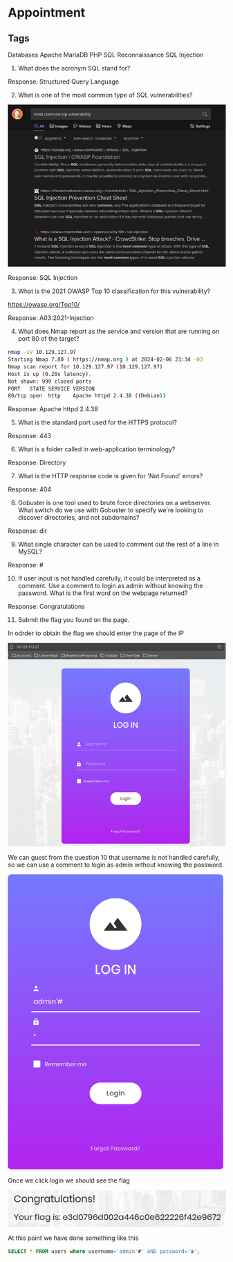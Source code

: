 # Appointment

## Tags

Databases
Apache
MariaDB
PHP
SQL
Reconnaissance
SQL Injection

1. What does the acronym SQL stand for?

Response: Structured Query Language

2. What is one of the most common type of SQL vulnerabilities?

![sql](assets/sql.png)

Response: SQL Injection

3. What is the 2021 OWASP Top 10 classification for this vulnerability? 

https://owasp.org/Top10/

Response: A03:2021-Injection

4. What does Nmap report as the service and version that are running on port 80 of the target? 

```bash
nmap -sV 10.129.127.97                    
Starting Nmap 7.80 ( https://nmap.org ) at 2024-02-06 23:34 -03
Nmap scan report for 10.129.127.97 (10.129.127.97)
Host is up (0.20s latency).
Not shown: 999 closed ports
PORT   STATE SERVICE VERSION
80/tcp open  http    Apache httpd 2.4.38 ((Debian))
```

Response: Apache httpd 2.4.38

5. What is the standard port used for the HTTPS protocol? 

Response: 443

6. What is a folder called in web-application terminology? 

Response: Directory

7. What is the HTTP response code is given for 'Not Found' errors? 

Response: 404

8. Gobuster is one tool used to brute force directories on a webserver. What switch do we use with Gobuster to specify we're looking to discover directories, and not subdomains? 

Response: dir

9. What single character can be used to comment out the rest of a line in MySQL? 

Response: #

10. If user input is not handled carefully, it could be interpreted as a comment. Use a comment to login as admin without knowing the password. What is the first word on the webpage returned? 

Response: Congratulations

11. Submit the flag you found on the page.

In odrder to obtain the flag we should enter the page of the IP

![page](assets/image.png)

We can guest from the question 10 that username is not handled carefully, so we can use a comment to login as admin without knowing the password. 

![admin](assets/admin.png)

Once we click login we should see the flag

![flag](assets/flag.png)

At this point we have done something like this

```sql
SELECT * FROM users where username='admin'#' AND password='a';
```